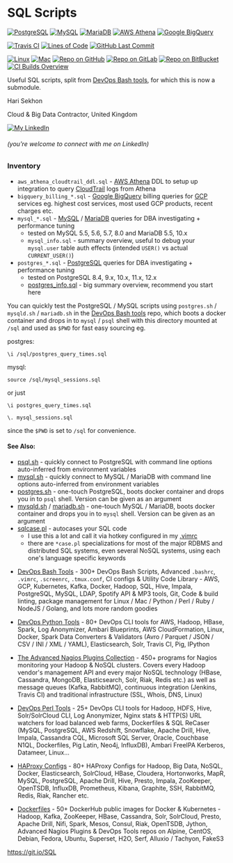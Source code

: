 SQL Scripts
===========

[![PostgreSQL](https://img.shields.io/badge/SQL-PostreSQL-336791?logo=postgresql)](https://www.postgresql.org/)
[![MySQL](https://img.shields.io/badge/SQL-MySQL-4479A1?logo=mysql)](https://www.mysql.com/)
[![MariaDB](https://img.shields.io/badge/SQL-MariaDB-003545?logo=mariadb)](https://mariadb.org/)
[![AWS Athena](https://img.shields.io/badge/SQL-AWS%20Athena-232F3E?logo=amazon%20aws)](https://aws.amazon.com/athena/)
[![Google BigQuery](https://img.shields.io/badge/SQL-Google%20BigQuery-4285F4?logo=google%20cloud)](https://cloud.google.com/bigquery)

[![Travis CI](https://img.shields.io/travis/harisekhon/sql-scripts/master?logo=travis&label=Travis)](https://travis-ci.org/HariSekhon/SQL-scripts)
[![Lines of Code](https://img.shields.io/badge/lines%20of%20code-3.8k-lightgrey?logo=codecademy)](https://github.com/HariSekhon/SQL-scripts#SQL-Scripts)
[![GitHub Last Commit](https://img.shields.io/github/last-commit/HariSekhon/SQL-scripts?logo=github)](https://github.com/HariSekhon/SQL-scripts/commits/master)

[![Linux](https://img.shields.io/badge/OS-Linux-blue?logo=linux)](https://github.com/HariSekhon/SQL-scripts#SQL-Scripts)
[![Mac](https://img.shields.io/badge/OS-Mac-blue?logo=apple)](https://github.com/HariSekhon/SQL-scripts#SQL-Scripts)
[![Repo on GitHub](https://img.shields.io/badge/repo-GitHub-blue?logo=github)](https://github.com/HariSekhon/SQL-scripts)
[![Repo on GitLab](https://img.shields.io/badge/repo-GitLab-blue?logo=gitlab)](https://gitlab.com/HariSekhon/SQL-scripts)
[![Repo on BitBucket](https://img.shields.io/badge/repo-BitBucket-blue?logo=bitbucket)](https://bitbucket.org/HariSekhon/SQL-scripts)
[![CI Builds Overview](https://img.shields.io/badge/CI%20Builds-Overview%20Page-blue?logo=circleci)](https://bitbucket.org/HariSekhon/devops-bash-tools/src/master/STATUS.md)

Useful SQL scripts, split from [DevOps Bash tools](https://github.com/harisekhon/devops-bash-tools), for which this is now a submodule.

Hari Sekhon

Cloud & Big Data Contractor, United Kingdom

[![My LinkedIn](https://img.shields.io/badge/LinkedIn%20Profile-HariSekhon-blue?logo=linkedin)](https://www.linkedin.com/in/harisekhon/)
###### (you're welcome to connect with me on LinkedIn)

### Inventory

- `aws_athena_cloudtrail_ddl.sql` - [AWS Athena](https://aws.amazon.com/athena/) DDL to setup up integration to query [CloudTrail](https://aws.amazon.com/cloudtrail/) logs from Athena
- `bigquery_billing_*.sql` - [Google BigQuery](https://cloud.google.com/bigquery) billing queries for [GCP](https://cloud.google.com/) services eg. highest cost services, most used GCP products, recent charges etc.
- `mysql_*.sql` - [MySQL](https://www.mysql.com/) / [MariaDB](https://mariadb.org/) queries for DBA investigating + performance tuning
  - tested on MySQL 5.5, 5.6, 5.7, 8.0 and MariaDB 5.5, 10.x
  - `mysql_info.sql` - summary overview, useful to debug your `mysql.user` table auth effects (intended `USER()` vs actual `CURRENT_USER()`)
- `postgres_*.sql` - [PostgreSQL](https://www.postgresql.org/) queries for DBA investigating + performance tuning
  - tested on PostgreSQL 8.4, 9.x, 10.x, 11.x, 12.x
  - [postgres_info.sql](https://github.com/HariSekhon/SQL-scripts/blob/master/postgres_info.sql) - big summary overview, recommend you start here

You can quickly test the PostgreSQL / MySQL scripts using `postgres.sh` / `mysqld.sh` / `mariadb.sh` in the [DevOps Bash tools](https://github.com/harisekhon/devops-bash-tools) repo, which boots a docker container and drops in to `mysql` / `psql` shell with this directory mounted at `/sql` and used as `$PWD` for fast easy sourcing eg.

postgres:
```
\i /sql/postgres_query_times.sql
```

mysql:
```
source /sql/mysql_sessions.sql
```

or just

```
\i postgres_query_times.sql
```

```
\. mysql_sessions.sql
```

since the `$PWD` is set to `/sql` for convenience.


#### See Also:

- [psql.sh](https://github.com/HariSekhon/DevOps-Bash-tools/blob/master/psql.sh) - quickly connect to PostgreSQL with command line options auto-inferred from environment variables
- [mysql.sh](https://github.com/HariSekhon/DevOps-Bash-tools/blob/master/mysql.sh) - quickly connect to MySQL / MariaDB with command line options auto-inferred from environment variables
- [postgres.sh](https://github.com/HariSekhon/DevOps-Bash-tools/blob/master/postgres.sh) - one-touch PostgreSQL, boots docker container and drops you in to `psql` shell. Version can be given as an argument
- [mysqld.sh](https://github.com/HariSekhon/DevOps-Bash-tools/blob/master/mysqld.sh) / [mariadb.sh](https://github.com/HariSekhon/DevOps-Bash-tools/blob/master/mariadb.sh) - one-touch MySQL / MariaDB, boots docker container and drops you in to `mysql` shell. Version can be given as an argument
- [sqlcase.pl](https://github.com/HariSekhon/DevOps-Perl-tools/blob/master/sqlcase.pl) - autocases your SQL code
  - I use this a lot and call it via hotkey configured in my [.vimrc](https://github.com/HariSekhon/DevOps-Bash-tools/blob/master/.vimrc)
  - there are `*case.pl` specializations for most of the major RDBMS and distributed SQL systems, even several NoSQL systems, using each one's language specific keywords

* [DevOps Bash Tools](https://github.com/harisekhon/devops-bash-tools) - 300+ DevOps Bash Scripts, Advanced `.bashrc`, `.vimrc`, `.screenrc`, `.tmux.conf`, CI configs & Utility Code Library - AWS, GCP, Kubernetes, Kafka, Docker, Hadoop, SQL, Hive, Impala, PostgreSQL, MySQL, LDAP, Spotify API & MP3 tools, Git, Code & build linting, package management for Linux / Mac / Python / Perl / Ruby / NodeJS / Golang, and lots more random goodies

* [DevOps Python Tools](https://github.com/harisekhon/devops-python-tools) - 80+ DevOps CLI tools for AWS, Hadoop, HBase, Spark, Log Anonymizer, Ambari Blueprints, AWS CloudFormation, Linux, Docker, Spark Data Converters & Validators (Avro / Parquet / JSON / CSV / INI / XML / YAML), Elasticsearch, Solr, Travis CI, Pig, IPython

* [The Advanced Nagios Plugins Collection](https://github.com/harisekhon/nagios-plugins) - 450+ programs for Nagios monitoring your Hadoop & NoSQL clusters. Covers every Hadoop vendor's management API and every major NoSQL technology (HBase, Cassandra, MongoDB, Elasticsearch, Solr, Riak, Redis etc.) as well as message queues (Kafka, RabbitMQ), continuous integration (Jenkins, Travis CI) and traditional infrastructure (SSL, Whois, DNS, Linux)

* [DevOps Perl Tools](https://github.com/harisekhon/perl-tools) - 25+ DevOps CLI tools for Hadoop, HDFS, Hive, Solr/SolrCloud CLI, Log Anonymizer, Nginx stats & HTTP(S) URL watchers for load balanced web farms, Dockerfiles & SQL ReCaser (MySQL, PostgreSQL, AWS Redshift, Snowflake, Apache Drill, Hive, Impala, Cassandra CQL, Microsoft SQL Server, Oracle, Couchbase N1QL, Dockerfiles, Pig Latin, Neo4j, InfluxDB), Ambari FreeIPA Kerberos, Datameer, Linux...

* [HAProxy Configs](https://github.com/HariSekhon/HAProxy-configs) - 80+ HAProxy Configs for Hadoop, Big Data, NoSQL, Docker, Elasticsearch, SolrCloud, HBase, Cloudera, Hortonworks, MapR, MySQL, PostgreSQL, Apache Drill, Hive, Presto, Impala, ZooKeeper, OpenTSDB, InfluxDB, Prometheus, Kibana, Graphite, SSH, RabbitMQ, Redis, Riak, Rancher etc.

* [Dockerfiles](https://github.com/HariSekhon/Dockerfiles) - 50+ DockerHub public images for Docker & Kubernetes - Hadoop, Kafka, ZooKeeper, HBase, Cassandra, Solr, SolrCloud, Presto, Apache Drill, Nifi, Spark, Mesos, Consul, Riak, OpenTSDB, Jython, Advanced Nagios Plugins & DevOps Tools repos on Alpine, CentOS, Debian, Fedora, Ubuntu, Superset, H2O, Serf, Alluxio / Tachyon, FakeS3

https://git.io/SQL
